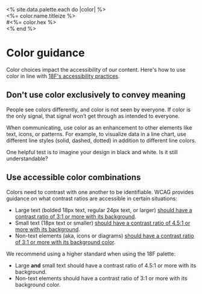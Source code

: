 ---
---

<div class="bg-white"></div>
<div class="bg-neutral"></div>
<div class="bg-pink"></div>
<div class="bg-yellow"></div>
<div class="bg-red"></div>
<div class="bg-black"></div>

<div class="flex flex-row flex-wrap mb-8">
  <% site.data.palette.each do |color| %>
    <div class="flex flex-col">
      <div class="w-32 h-32 bg-<%= color.name %> border-neutral border-2 mr-4 mb-4"></div>
      <div class="font-bold"><%= color.name.titleize %></div>
      <div>#<%= color.hex %></div>
    </div>
  <% end %>
</div>

# Color guidance
Color choices impact the accessibility of our content. Here's how to use color in line with [18F's accessibility practices](https://pages.18f.gov/accessibility/).

## Don't use color exclusively to convey meaning
People see colors differently, and color is not seen by everyone. If color is the only signal, that signal won’t get through as intended to everyone.

When communicating, use color as an enhancement to other elements like text, icons, or patterns. For example, to visualize data in a line chart, use different line styles (solid, dashed, dotted) in addition to different line colors.

One helpful test is to imagine your design in black and white. Is it still understandable?

## Use accessible color combinations
Colors need to contrast with one another to be identifiable. WCAG provides guidance on what contrast ratios are accessible in certain situations:
*  Large text (bolded 18px text, regular 24px text, or larger) [should have a contrast ratio of 3:1 or more with its background](https://www.w3.org/WAI/WCAG21/Understanding/contrast-minimum.html).
*  Small text (18px text or smaller) [should have a contrast ratio of 4.5:1 or more with its background](https://www.w3.org/WAI/WCAG21/Understanding/contrast-minimum.html).
*  Non-text elements (aka, icons or diagrams) [should have a contrast ratio of 3:1 or more with its background color](https://www.w3.org/WAI/WCAG21/Understanding/non-text-contrast.html).

We recommend using a higher standard when using the 18F palette:
* Large **and** small text should have a contrast ratio of 4.5:1 or more with its background.
* Non-text elements should have a contrast ratio of 3:1 or more with its background color.

<!-- Below is an outline of accessible 18F color combinations.

{% include color-matrix.html %} -->